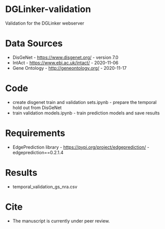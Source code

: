 # DGLinker-validation
Validation for the DGLinker webserver

# Data Sources
* DisGeNet - https://www.disgenet.org/ - version 7.0
* IntAct - https://www.ebi.ac.uk/intact/ - 2020-11-06
* Gene Ontology - http://geneontology.org/ - 2020-11-17

# Code
* create disgenet train and validation sets.ipynb - prepare the temporal hold out from DisGeNet
* train validation models.ipynb - train prediction models and save results

# Requirements
* EdgePrediction library - https://pypi.org/project/edgeprediction/ - edgeprediction==0.2.1.4

# Results
* temporal_validation_gs_nra.csv

# Cite
* The manuscript is currently under peer review.